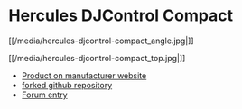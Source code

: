 # Hercules DJControl Compact

[[/media/hercules-djcontrol-compact_angle.jpg|]]

[[/media/hercules-djcontrol-compact_top.jpg|]]

  - [Product on manufacturer
    website](https://www.hercules.com/us/DJ-Music/bdd/p/253/djcontrol-compact/)
  - [forked github repository](https://github.com/mwillerich/mixxx)
  - [Forum entry](http://www.mixxx.org/forums/viewtopic.php?f=7&t=7773)
